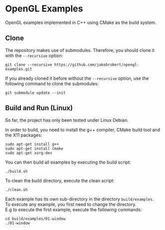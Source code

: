 # OpenGL Examples
OpenGL examples implemented in C++ using CMake as the build system.

## Clone
The repository makes use of submodules. Therefore, you should clone it with the `--recursive` option:
```
git clone --recursive https://github.com/jakobrobert/opengl-examples.git
```

If you already cloned it before without the `--recursive` option, use the following command to clone the submodules:
```
git submodule update --init
```

## Build and Run (Linux)
So far, the project has only been tested under Linux Debian.

In order to build, you need to install the g++ compiler, CMake build tool and the X11 packages:
```
sudo apt-get install g++
sudo apt-get install cmake
sudo apt-get xorg-dev
```

You can then build all examples by executing the build script:
```
./build.sh
```

To clean the build directory, execute the clean script:
```
./clean.sh
```

Each example has its own sub-directory in the directory `build/examples`.  
To execute any example, you first need to change the directory.  
E.g to execute the first example, execute the following commands:
```
cd build/examples/01-window
./01-window
```
